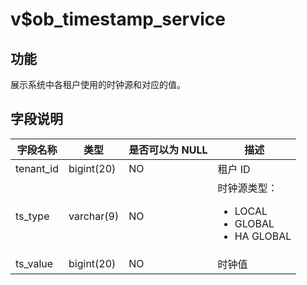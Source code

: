 v$ob_timestamp_service 
===========================================



功能 
-----------

展示系统中各租户使用的时钟源和对应的值。

字段说明 
-------------



| **字段名称**  |   **类型**   | **是否可以为 NULL** |                                                                                     **描述**                                                                                      |
|-----------|------------|----------------|---------------------------------------------------------------------------------------------------------------------------------------------------------------------------------|
| tenant_id | bigint(20) | NO             | 租户 ID                                                                                                                                                                           |
| ts_type   | varchar(9) | NO             | 时钟源类型：<ul><li>LOCAL</li><li>GLOBAL</li><li>HA GLOBAL</li></ul>   |
| ts_value  | bigint(20) | NO             | 时钟值                                                                                                                                                                             |



